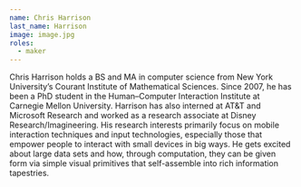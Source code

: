 ```yaml
---
name: Chris Harrison
last_name: Harrison
image: image.jpg
roles:
  - maker
---
```

Chris Harrison holds a BS and MA in computer science from New York University’s Courant Institute of Mathematical Sciences. Since 2007, he has been a PhD student in the Human–Computer Interaction Institute at Carnegie Mellon University. Harrison has also interned at AT&T and Microsoft Research and worked as a research associate at Disney Research/Imagineering. His research interests primarily focus on mobile interaction techniques and input technologies, especially those that empower people to interact with small devices in big ways. He gets excited about large data sets and how, through computation, they can be given form via simple visual primitives that self-assemble into rich information tapestries.

